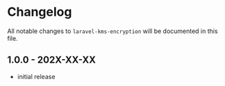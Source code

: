 # Changelog

All notable changes to `laravel-kms-encryption` will be documented in this file.

## 1.0.0 - 202X-XX-XX

- initial release
